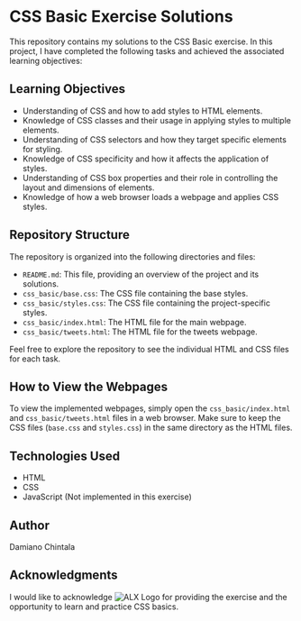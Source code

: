 # CSS Basic Exercise Solutions

This repository contains my solutions to the CSS Basic exercise. In this project, I have completed the following tasks and achieved the associated learning objectives:

## Learning Objectives

- Understanding of CSS and how to add styles to HTML elements.
- Knowledge of CSS classes and their usage in applying styles to multiple elements.
- Understanding of CSS selectors and how they target specific elements for styling.
- Knowledge of CSS specificity and how it affects the application of styles.
- Understanding of CSS box properties and their role in controlling the layout and dimensions of elements.
- Knowledge of how a web browser loads a webpage and applies CSS styles.

## Repository Structure

The repository is organized into the following directories and files:

- `README.md`: This file, providing an overview of the project and its solutions.
- `css_basic/base.css`: The CSS file containing the base styles.
- `css_basic/styles.css`: The CSS file containing the project-specific styles.
- `css_basic/index.html`: The HTML file for the main webpage.
- `css_basic/tweets.html`: The HTML file for the tweets webpage.

Feel free to explore the repository to see the individual HTML and CSS files for each task.

## How to View the Webpages

To view the implemented webpages, simply open the `css_basic/index.html` and `css_basic/tweets.html` files in a web browser. Make sure to keep the CSS files (`base.css` and `styles.css`) in the same directory as the HTML files.

## Technologies Used

- HTML
- CSS
- JavaScript (Not implemented in this exercise)

## Author

Damiano Chintala

## Acknowledgments

I would like to acknowledge ![ALX Logo](https://intranet.alxswe.com/assets/holberton-logo-full-alx-d053727941512ebe04b797ca87d81a195004e9ff2d8a6aedf4004c5365cf8944.png) for providing the exercise and the opportunity to learn and practice CSS basics.
